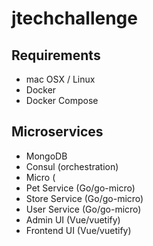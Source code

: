 # jtechchallenge

## Requirements

* mac OSX / Linux
* Docker
* Docker Compose

## Microservices

* MongoDB
* Consul (orchestration)
* Micro (
* Pet Service (Go/go-micro)
* Store Service (Go/go-micro)
* User Service (Go/go-micro)
* Admin UI (Vue/vuetify)
* Frontend UI (Vue/vuetify)

